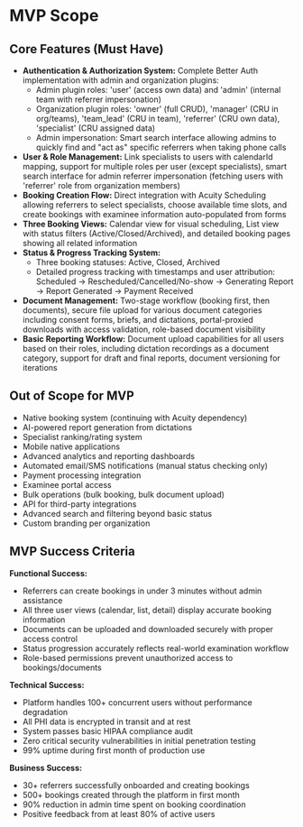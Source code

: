 # MVP Scope

## Core Features (Must Have)

- **Authentication & Authorization System:** Complete Better Auth implementation with admin and organization plugins:
  - Admin plugin roles: 'user' (access own data) and 'admin' (internal team with referrer impersonation)
  - Organization plugin roles: 'owner' (full CRUD), 'manager' (CRU in org/teams), 'team_lead' (CRU in team), 'referrer' (CRU own data), 'specialist' (CRU assigned data)
  - Admin impersonation: Smart search interface allowing admins to quickly find and "act as" specific referrers when taking phone calls
- **User & Role Management:** Link specialists to users with calendarId mapping, support for multiple roles per user (except specialists), smart search interface for admin referrer impersonation (fetching users with 'referrer' role from organization members)
- **Booking Creation Flow:** Direct integration with Acuity Scheduling allowing referrers to select specialists, choose available time slots, and create bookings with examinee information auto-populated from forms
- **Three Booking Views:** Calendar view for visual scheduling, List view with status filters (Active/Closed/Archived), and detailed booking pages showing all related information
- **Status & Progress Tracking System:** 
  - Three booking statuses: Active, Closed, Archived
  - Detailed progress tracking with timestamps and user attribution: Scheduled → Rescheduled/Cancelled/No-show → Generating Report → Report Generated → Payment Received
- **Document Management:** Two-stage workflow (booking first, then documents), secure file upload for various document categories including consent forms, briefs, and dictations, portal-proxied downloads with access validation, role-based document visibility
- **Basic Reporting Workflow:** Document upload capabilities for all users based on their roles, including dictation recordings as a document category, support for draft and final reports, document versioning for iterations

## Out of Scope for MVP
- Native booking system (continuing with Acuity dependency)
- AI-powered report generation from dictations
- Specialist ranking/rating system
- Mobile native applications
- Advanced analytics and reporting dashboards
- Automated email/SMS notifications (manual status checking only)
- Payment processing integration
- Examinee portal access
- Bulk operations (bulk booking, bulk document upload)
- API for third-party integrations
- Advanced search and filtering beyond basic status
- Custom branding per organization

## MVP Success Criteria

**Functional Success:**
- Referrers can create bookings in under 3 minutes without admin assistance
- All three user views (calendar, list, detail) display accurate booking information
- Documents can be uploaded and downloaded securely with proper access control
- Status progression accurately reflects real-world examination workflow
- Role-based permissions prevent unauthorized access to bookings/documents

**Technical Success:**
- Platform handles 100+ concurrent users without performance degradation
- All PHI data is encrypted in transit and at rest
- System passes basic HIPAA compliance audit
- Zero critical security vulnerabilities in initial penetration testing
- 99% uptime during first month of production use

**Business Success:**
- 30+ referrers successfully onboarded and creating bookings
- 500+ bookings created through the platform in first month
- 90% reduction in admin time spent on booking coordination
- Positive feedback from at least 80% of active users
